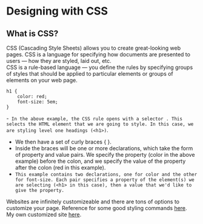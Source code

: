 # Designing with CSS #

## What is CSS? ##  
CSS (Cascading Style Sheets) allows you to create great-looking web pages. CSS is a language for specifying how documents are presented to users — how they are styled, laid out, etc.  
CSS is a rule-based language — you define the rules by specifying groups of styles that should be applied to particular elements or groups of elements on your web page.  
```
h1 {
    color: red;
    font-size: 5em;
}
```
-` In the above example, the CSS rule opens with a selector . This selects the HTML element that we are going to style. In this case, we are styling level one headings (<h1>)`.
- We then have a set of curly braces { }.
- Inside the braces will be one or more declarations, which take the form of property and value pairs. We specify the property (color in the above example) before the colon, and we specify the value of the property after the colon (red in this example).
- `This example contains two declarations, one for color and the other for font-size. Each pair specifies a property of the element(s) we are selecting (<h1> in this case), then a value that we'd like to give the property.`  

Websites are infinitely customizeable and there are tons of options to customize your page. 
Reference for some good styling commands [here](https://www.w3schools.com/cssref/default.asp).  
My own customized site [here](https://caelinh.github.io/reading-notes/class-5.html).
